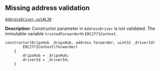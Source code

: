 ## Missing address validation

[`AddressDriver.sol#L30`](https://github.com/code-423n4/2023-01-drips/blob/main/src/AddressDriver.sol#L30)

**Description**: Constructor parameter in `AddressDriver` is not validated. The immutable variable `trustedForwarder`in `ERC2771Context`. 

```solidity=
constructor(DripsHub _dripsHub, address forwarder, uint32 _driverId)
        ERC2771Context(forwarder)
    {
        dripsHub = _dripsHub;
        driverId = _driverId;
    }
```